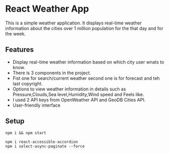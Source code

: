 # React Weather App

This is a simple weather application. It displays real-time weather information about the cities over 1 million population for the that day and for the week.

## Features

- Display real-time weather information based on which city user wnats to know.
- There is 3 components in the project.
- Fist one for search/current weather second one is for forecast and teh last copyright.
- Options to view weather information in details such as Pressure,Clouds,Sea level,Humidity,Wind speed and Feels like.
- I used 2 API keys from  OpenWeather API and GeoDB Cities API.
- User-friendly interface

## Setup

```
npm i && npm start

npm i react-accessible-accordion
npm i select-async-paginate --force
```





